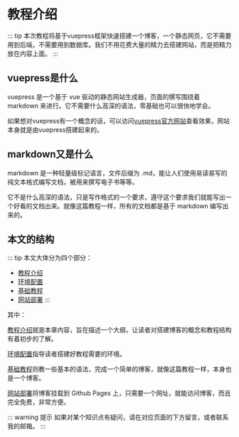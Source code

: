 # 教程介绍
::: tip
本次教程将基于vuepress框架快速搭建一个博客，一个静态网页，它不需要用到后端，不需要用到数据库。我们不用花费大量的精力去搭建网站，而是把精力放在内容上面。
:::

## vuepress是什么
vuepress 是一个基于 vue 驱动的静态网站生成器，页面的撰写围绕着 markdown 来进行。它不需要什么高深的语法，零基础也可以很快地学会。

如果想对vuepress有一个概念的话，可以访问[vuepress官方网站](https://vuepress.vuejs.org/zh/)查看效果，网站本身就是由vuepress搭建起来的。

## markdown又是什么
markdown 是一种轻量级标记语言，文件后缀为 .md，能让人们使用易读易写的纯文本格式编写文档，被用来撰写电子书等等。

它不是什么高深的语法，只是写作格式的一个要求，遵守这个要求我们就能写出一个好看的文档出来。就像这篇教程一样，所有的文档都是基于 markdown 编写出来的。

## 本文的结构
::: tip 本文大体分为四个部分：
* [教程介绍](/guide/)
* [环境配置](/environment/)
* [基础教程](/course/)
* [网站部署](/deployment/)
:::

其中：

[教程介绍](/guide/)就是本章内容，旨在描述一个大纲，让读者对搭建博客的概念和教程结构有着初步的了解。

[环境配置](/environment/)指导读者搭建好教程需要的环境。

[基础教程](/course/)则教一些基本的语法，完成一个简单的博客，就像这篇教程一样，本身也是一个博客。

[网站部署](/deployment/)将博客挂载到 Github Pages 上，只需要一个网址，就能访问博客，而且完全免费，非常方便。

::: warning 提示
如果对某个知识点有疑问，请在对应页面的下方留言，或者联系我的邮箱。<Badge text="24602250@qq.com" type="tip"/>
:::

<br/><br/>
<Valine></Valine>